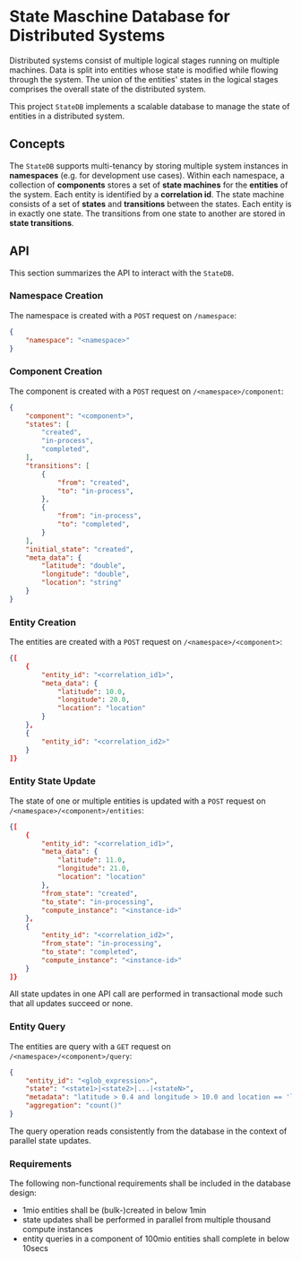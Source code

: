 # State Maschine Database for Distributed Systems

Distributed systems consist of multiple logical stages running on multiple machines.
Data is split into entities whose state is modified while flowing through the system.
The union of the entities' states in the logical stages comprises the overall state of the distributed system.

This project `StateDB` implements a scalable database to manage the state of entities in a distributed system.


## Concepts

The `StateDB` supports multi-tenancy by storing multiple system instances in **namespaces** (e.g. for development use cases).
Within each namespace, a collection of **components** stores a set of **state machines** for the **entities** of the system.
Each entity is identified by a **correlation id**.
The state machine consists of a set of **states** and **transitions** between the states.
Each entity is in exactly one state.
The transitions from one state to another are stored in **state transitions**.


## API

This section summarizes the API to interact with the `StateDB`.


### Namespace Creation

The namespace is created with a `POST` request on `/namespace`:

```json
{
    "namespace": "<namespace>"
}
```


### Component Creation

The component is created with a `POST` request on `/<namespace>/component`:

```json
{
    "component": "<component>",
    "states": [
        "created",
        "in-process",
        "completed",
    ],
    "transitions": [
        {
            "from": "created",
            "to": "in-process",
        },
        {
            "from": "in-process",
            "to": "completed",
        }
    ],
    "initial_state": "created",
    "meta_data": {
        "latitude": "double",
        "longitude": "double",
        "location": "string"
    }
}
```


### Entity Creation

The entities are created with a `POST` request on `/<namespace>/<component>`:

```json
{[
    {
        "entity_id": "<correlation_id1>",
        "meta_data": {
            "latitude": 10.0,
            "longitude": 20.0,
            "location": "location"
        }
    },
    {
        "entity_id": "<correlation_id2>"
    }
]}
```


### Entity State Update

The state of one or multiple entities is updated with a `POST` request on `/<namespace>/<component>/entities`:

```json
{[
    {
        "entity_id": "<correlation_id1>",
        "meta_data": {
            "latitude": 11.0,
            "longitude": 21.0,
            "location": "location"
        },
        "from_state": "created",
        "to_state": "in-processing",
        "compute_instance": "<instance-id>" 
    },
    {
        "entity_id": "<correlation_id2>",
        "from_state": "in-processing",
        "to_state": "completed",
        "compute_instance": "<instance-id>"
    }
]}
```

All state updates in one API call are performed in transactional mode such that all updates succeed or none.


### Entity Query

The entities are query with a `GET` request on `/<namespace>/<component>/query`:

```json
{
    "entity_id": "<glob_expression>",
    "state": "<state1>|<state2>|...|<stateN>",
    "metadata": "latitude > 0.4 and longitude > 10.0 and location == 'location'",
    "aggregation": "count()"
}
```

The query operation reads consistently from the database in the context of parallel state updates.


### Requirements

The following non-functional requirements shall be included in the database design:

- 1mio entities shall be (bulk-)created in below 1min
- state updates shall be performed in parallel from multiple thousand compute instances
- entity queries in a component of 100mio entities shall complete in below 10secs
